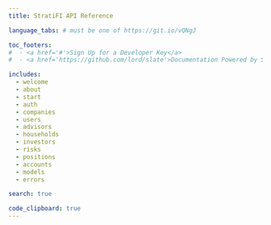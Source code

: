 ```yaml
---
title: StratiFI API Reference

language_tabs: # must be one of https://git.io/vQNgJ

toc_footers:
#  - <a href='#'>Sign Up for a Developer Key</a>
#  - <a href='https://github.com/lord/slate'>Documentation Powered by Slate</a>

includes:
  - welcome
  - about
  - start
  - auth
  - companies
  - users
  - advisors
  - households
  - investors
  - risks
  - positions
  - accounts
  - models
  - errors

search: true

code_clipboard: true
---
```

